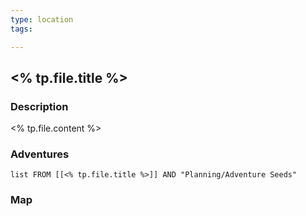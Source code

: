 ```yaml
---
type: location
tags:

---
```


## <% tp.file.title %>
### Description

<% tp.file.content %>

### Adventures
```dataview
list FROM [[<% tp.file.title %>]] AND "Planning/Adventure Seeds"
```

### Map
